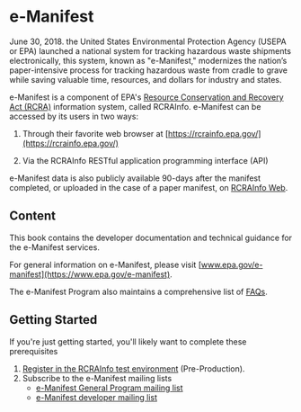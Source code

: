 # e-Manifest

June 30, 2018. the United States Environmental Protection Agency (USEPA or EPA) launched a national system for tracking
hazardous waste shipments electronically, this system, known as "e-Manifest," modernizes the nation’s paper-intensive
process for tracking hazardous waste from cradle to grave while saving valuable time, resources, and dollars for
industry and states.

e-Manifest is a component of EPA's [Resource Conservation and Recovery Act (RCRA)](https://www.epa.gov/rcra) information
system, called RCRAInfo.
e-Manifest can be accessed by its users in two ways:

1. Through their favorite web browser at [https://rcrainfo.epa.gov/](https://rcrainfo.epa.gov/)

2. Via the RCRAInfo RESTful application programming interface (API)

e-Manifest data is also publicly available 90-days after the manifest completed, or uploaded in the case of a paper
manifest, on [RCRAInfo Web](https://rcrapublic.epa.gov/rcrainfoweb/action/main-menu/view).

## Content

This book contains the developer documentation and technical guidance for the e-Manifest services.

For general information on e-Manifest, please visit [www.epa.gov/e-manifest](https://www.epa.gov/e-manifest).

The e-Manifest Program also maintains a comprehensive list of [FAQs](https://www.epa.gov/e-manifest/frequent-questions-about-e-manifest).

## Getting Started

If you're just getting started, you'll likely want to complete these prerequisites

1. [Register in the RCRAInfo test environment](./Intro/registration.md) (Pre-Production).
2. Subscribe to the e-Manifest mailing lists
   - [e-Manifest General Program mailing list](https://public.govdelivery.com/accounts/USEPAORCR/subscriber/new?topic_id=USEPAORCR_4)
   - [e-Manifest developer mailing list](https://public.govdelivery.com/accounts/USEPAORCR/subscriber/new?topic_id=USEPAORCR_9)
